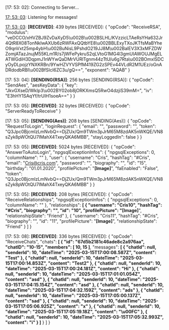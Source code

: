 [17: 53: 02]:
Connecting to Server...

[17: 53: 03]:
Connected!

[17: 53: 03]:
Listening for messages!

[17: 53: 03]:
**[RECEIVED]**: 439 bytes
[RECEIVED]: {
  "opCode": "ReceiveRSA",
  "modulus": "veDCCO/xHVZBJ9ZvDaXyD5\u002B\u002BSLHL/KVzzicLTAeRsYHa632Jr4QtR8X08TonNkIwAXUb6zRWFAxQQtbYE8\u002BBLExyTXoJKTfsMaBYheO9qnVxt25mp4ybH\u002BuNisL9PshdO219JJ8M\u002BalEV3X3xMFZDWZomjATazJnujM55KLm1R/s7jWFePykruS2qLVtoG1MG4l3gmUIAWOUJMgELATWGdiH3DqpmJ1nWYwQaDMrVURlTgnm44zTtU/u6g7Rta\u002BOmxlSDCyOyDLpojzYNXKRBn/9YwHZVYVSPfM419ZG2zSPEv44VLdR2M1UEz/oGnADRdodbRBl\u002BfSIcI6ZC3u/gQ==",
  "exponent": "AQAB"
}

[17: 53: 04]:
**[SENDING(RSA)]**: 256 bytes
[SENDING(RSA)]: {
  "opCode": "SendAes",
  "aesKeyData": {
    "key": "JkvGXseD/WkIp3\u002BY02ob8jORKXmsQ5RwO4dzjiS39mM=",
    "iv": "E3hHY1SAqYf/trUIH1soeA=="
  }
}

[17: 53: 05]:
**[RECEIVED]**: 32 bytes
[RECEIVED]: {
  "opCode": "ServerReadyToReceive"
}

[17: 53: 05]:
**[SENDING(Aes)]**: 208 bytes
[SENDING(Aes)]: {
  "opCode": "RequestToLogin",
  "loginRequest": {
    "email": "",
    "password": "",
    "token": "Q3Jpc0BjcmlzLmNvbQ==DjZUx/Qm9TWm3pJrM65M8zdAK5nWKQE/VN8sZyk8pWOtQU7IMahX4TxeyQKA6MBB",
    "stayLoggedIn": false
  }
}

[17: 53: 05]:
**[RECEIVED]**: 5024 bytes
[RECEIVED]: {
  "opCode": "AnswerToAutoLogin",
  "npgsqlExceptionInfos": {
    "npgsqlExceptions": 0,
    "columnName": ""
  },
  "user": {
    "username": "Cris",
    "hashTag": "#Cris",
    "email": "Cris@cris.com",
    "password": "",
    "biography": "",
    "id": "15",
    "birthday": "01.01.2020",
    "profilePicture": "**[Image]**",
    "faEnabled": "False",
    "token": "Q3Jpc0BjcmlzLmNvbQ==DjZUx/Qm9TWm3pJrM65M8zdAK5nWKQE/VN8sZyk8pWOtQU7IMahX4TxeyQKA6MBB"
  }
}

[17: 53: 05]:
**[RECEIVED]**: 208 bytes
[RECEIVED]: {
  "opCode": "ReceiveRelationships",
  "npgsqlExceptionInfos": {
    "npgsqlExceptions": 0,
    "columnName": ""
  },
  "relationships": **[
    {
      "username": "Cris10",
      "hashTag": "#Cris",
      "biography": "",
      "id": "10",
      "profilePicture": "[Image]**",
      "relationshipState": "Friend"
    },
    {
      "username": "Cris11",
      "hashTag": "#Cris",
      "biography": "",
      "id": "11",
      "profilePicture": "**[Image]**",
      "relationshipState": "Friend"
    }
  ]
}

[17: 53: 08]:
**[RECEIVED]**: 336 bytes
[RECEIVED]: {
  "opCode": "ReceiveChats",
  "chats": **[
    {
      "id": "67d5b2181c46ade8c2a976aa",
      "chatID": "10-15",
      "members": [
        10,
        15
      ]**,
      "messages": **[
        {
          "chatId": null,
          "senderId": 10,
          "dateTime": "2025-03-15T17:00:08.587Z",
          "content": "Test"
        },
        {
          "chatId": null,
          "senderId": 10,
          "dateTime": "2025-03-15T17:00:14.853Z",
          "content": "Test2"
        },
        {
          "chatId": null,
          "senderId": 10,
          "dateTime": "2025-03-15T17:00:24.181Z",
          "content": "Hi"
        },
        {
          "chatId": null,
          "senderId": 10,
          "dateTime": "2025-03-15T17:01:01.054Z",
          "content": "asd"
        },
        {
          "chatId": null,
          "senderId": 10,
          "dateTime": "2025-03-15T17:04:15.154Z",
          "content": "asd"
        },
        {
          "chatId": null,
          "senderId": 10,
          "dateTime": "2025-03-15T17:04:32.159Z",
          "content": "ads"
        },
        {
          "chatId": null,
          "senderId": 10,
          "dateTime": "2025-03-15T17:05:00.137Z",
          "content": "sad"
        },
        {
          "chatId": null,
          "senderId": 10,
          "dateTime": "2025-03-15T17:05:06.925Z",
          "content": "x"
        },
        {
          "chatId": null,
          "senderId": 10,
          "dateTime": "2025-03-15T17:05:19.18Z",
          "content": "\u00FC"
        },
        {
          "chatId": null,
          "senderId": 10,
          "dateTime": "2025-03-15T17:05:32.993Z",
          "content": "i"
        }
      ]**
    }
  ]
}

